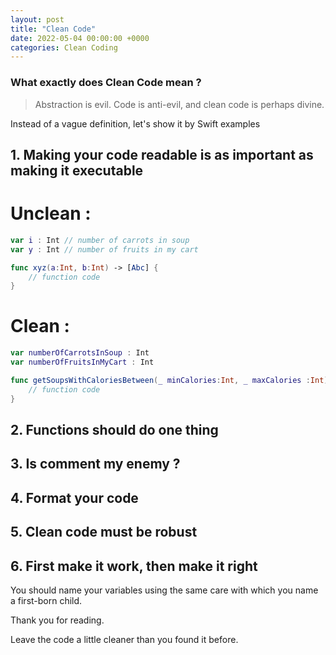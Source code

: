 ```yaml
---
layout: post
title: "Clean Code"
date: 2022-05-04 00:00:00 +0000
categories: Clean Coding
---
```


### What exactly does **Clean Code** mean ?

> Abstraction is evil. Code is anti-evil, and clean code is perhaps divine.

Instead of a vague definition, let's show it by Swift examples

## 1. Making your code readable is as important as making it executable

# Unclean :

```swift
var i : Int // number of carrots in soup
var y : Int // number of fruits in my cart

func xyz(a:Int, b:Int) -> [Abc] {
    // function code
}
```

# Clean :

```swift
var numberOfCarrotsInSoup : Int
var numberOfFruitsInMyCart : Int

func getSoupsWithCaloriesBetween(_ minCalories:Int, _ maxCalories :Int) -> [Soup] {
    // function code
}
```

## 2. Functions should do one thing

## 3. Is comment my enemy ?

## 4. Format your code

## 5. Clean code must be robust

## 6. First make it work, then make it right


You should name your variables using the same care with which you name a first-born child.


Thank you for reading.

Leave the code a little cleaner than you found it before.
